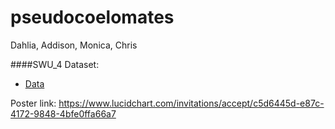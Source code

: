 # pseudocoelomates
Dahlia, Addison, Monica, Chris


####SWU_4 Dataset:
 - [Data](http://openconnecto.me/data/public/MR/m2g_v1_1_2/SWU4/sg/)


Poster link: https://www.lucidchart.com/invitations/accept/c5d6445d-e87c-4172-9848-4bfe0ffa66a7

